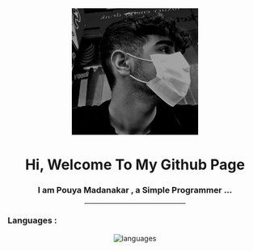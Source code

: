 
<div align="center">
  <img src="./pouya.jpg" width="250px" height="250px" alt="pouya picture">
  <h1>Hi, Welcome To My Github Page</h1>
  <h3>I am Pouya Madanakar , a Simple Programmer ...</h3>
</div>
<div  align="center">
  <hr height="1px" width="200px">
</div>

<h3>Languages :</h3>
<div align="center">
<img src='https://skillicons.dev/icons?i=html,css,js,bootstrap,tailwind,alpinejs,arch,bash,cs,cpp,debian,docker,dotnet,electron,fastapi,figma,firebase,flask,git,gitlab,go,java,jquery,kali,less,linux,mongodb,mysql,neovim,nestjs,nextjs,nginx,nodejs,npm,php,postman,powershell,py,react,redhat,redux,regex,sass,ruby,stackoverflow,solidjs,threejs,ts,vim,vite,vue,' alt="languages">
</div>
